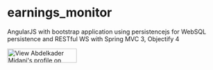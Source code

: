 earnings_monitor
================

AngularJS with bootstrap application using persistencejs for WebSQL persistence and RESTful WS with Spring MVC 3, Objectify 4 

<a href="http://fr.linkedin.com/in/amidani">      
<img src="http://www.linkedin.com/img/webpromo/btn_myprofile_160x33.png" width="160" height="33" border="0" alt="View Abdelkader Midani's profile on LinkedIn">
</a>
